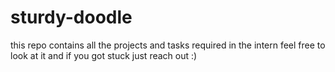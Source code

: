 # sturdy-doodle
this repo contains all the projects and tasks required in the intern 
feel free to look at it and if you got stuck just reach out :)
